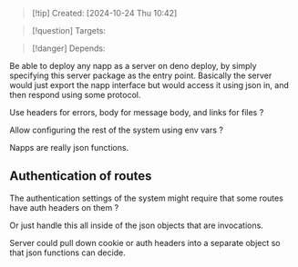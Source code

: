 
>[!tip] Created: [2024-10-24 Thu 10:42]

>[!question] Targets: 

>[!danger] Depends: 

Be able to deploy any napp as a server on deno deploy, by simply specifying this server package as the entry point.  Basically the server would just export the napp interface but would access it using json in, and then respond using some protocol.

Use headers for errors, body for message body, and links for files ?



Allow configuring the rest of the system using env vars ?

Napps are really json functions.

## Authentication of routes
The authentication settings of the system might require that some routes have auth headers on them ?

Or just handle this all inside of the json objects that are invocations.

Server could pull down cookie or auth headers into a separate object so that json functions can decide.

